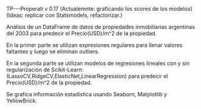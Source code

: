  TP---Properati v 0.17 (Actualemnte: graficando los scores de los modelos)(Ideas: replicar con Statsmodels, refactorizar.)

 Análisis de un DataFrame de datos de propiedades inmobiliarias argentinas del 2003 para predecir el Precio(USD)/m^2 de la propiedad.
 
 En la primer parte se utilizan expresiones regulares para llenar valores faltantes y luego se eliminan outliers. 

 En la segunda parte se utilizan modelos de regresiones lineales con y sin regularización de Scikit-Learn: (LassoCV,RidgeCV,ElasticNet,LinearRegression) para predecir el Precio(USD)/m^2 de la propiedad.
 
 Se grafica información estadística usando Seaborn, Matplotlib y YellowBrick.

